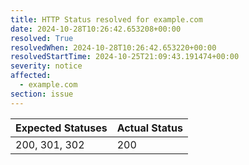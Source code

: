 ```yaml
---
title: HTTP Status resolved for example.com
date: 2024-10-28T10:26:42.653208+00:00
resolved: True
resolvedWhen: 2024-10-28T10:26:42.653220+00:00
resolvedStartTime: 2024-10-25T21:09:43.191474+00:00
severity: notice
affected:
  - example.com
section: issue
---
```


| Expected Statuses | Actual Status  |
|-------------------|----------------|
| 200, 301, 302 | 200 |
